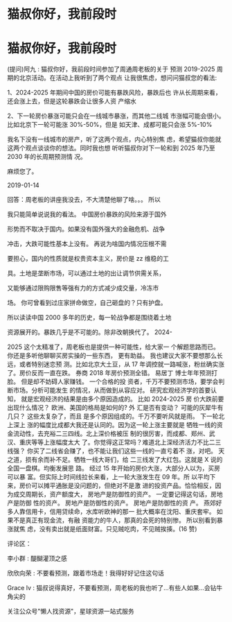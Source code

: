# 猫叔你好，我前段时

# 猫叔你好，我前段时

(提问)阿九 : 猫叔你好，我前段时间参加了周通周老板的关于 预测 2019-2025 周期的北京活动。在活动上我听到了两个观点 让我很焦虑，想问问猫叔您的看法:

1、2024-2025 年期间中国的房价可能有暴跌风险，暴跌后也 许从长周期来看，还会涨上去，但是这轮暴跌会让很多人资 产缩水

2、下一轮房价暴涨可能只会在一线城市暴涨，而其他二线城 市涨幅可能会很小。比如北京下一轮可能涨 30%-50%，但是 如天津、成都可能只会涨 5%-10%

我名下没有一线城市的房产，听了这两个观点，内心特别焦 虑，希望猫叔你能就这两个观点谈谈你的想法。同时我也想 听听猫叔你对下一轮和到 2025 年乃至 2030 年的长周期预测情 况。

麻烦您了。

2019-01-14

回答：周老板的讲座我没去，不大清楚他聊了啥。。。 所以

我只能简单说说我的看法。 中国房价暴跌的风险来源于国外

形势而不取决于国内。如果没有国外强大的金融危机、战争

冲击，大跌可能性基本上没有。 再说为啥国内情况压根不需

要担心，国内的性质就是权贵资本主义，房价是 zz 维稳的工

具。土地是垄断市场，可以通过土地的出让调节供需关系，

又能够通过限购限售等强有力的方式减少成交量，冷冻市

场。 你可曾看到过庄家拼命做空，自己砸盘的？只有护盘。

所以读读中国 2000 多年的历史，每一轮战争都是围绕着土地

资源展开的。暴跌几乎是不可能的。除非改朝换代了。 2024-

2025 这个太精准了，周老板也是提供一种可能性，给大家一 个解题思路而已。你还是多听他聊聊买房实操的一些东西， 更有助益。 我也建议大家不要想那么长远，或者特别迷恋预 测。比如北京大土豆，从 17 年调控就一路喊涨，粉丝确实涨 了。房价反而一直在跌。 券商 2018 年房价预测全错。 易居丁 博士年年预测打脸。 但是却不妨碍人家赚钱。 一个合格的投 资者，千万不要预测市场，要学会判断市场。分析可能发生 的情况，从而做到从容应对。 研究宏观经济学的首要认知， 就是宏观经济的结果是由多个原因造成的。 比如 2024-2025 房 价大跌前要出现什么情况？ 欧洲、美国的格局是如何的? 外 汇是否有变动？ 可能的灰犀牛有几只？ 这些太复杂了，而且 是多个原因组成的。千万不要听风就是雨。 下一轮北上深上 涨的幅度比成都大我还是认同的。因为这一轮上涨主要就是 牺牲一线的资金流动性，去充裕二三四线。北上深价格被压 制的很厉害，而成都、郑州、武汉、重庆等等上涨幅度太大 了。你觉得这正常吗？难道北上深经济活力不比二三线强？ 你买了二线省会赚了，也不能让我们这些一线的一直亏着不 涨，对吧。 天之道，损有余而补不足。牺牲一线大哥们，给 二三线发了大红包。这就是 X 说的全国一盘棋。均衡发展思 路。 经过 15 年开始的房价大涨，大部分人以为，买房可以暴 富。但实际上时间线拉长来看，上一轮大涨发生在 09 年。所 以平均下来，房价可以摊平通胀是没问题的，但绝对不是激 进的投资产品。恰恰相反，因为成交周期长，资产额度大， 房地产是防御性的资产。 一定要记得这句话，房地产是防御 性的资产。 房地产是防御性的资产。 房地产是防御性的资 产。 燕郊好多人靠信用卡，信用贷续命，水库听欧神的那一 批大概率在沈阳、重庆套牢。 如果不是真正有现金流，有融 资能力的牛人，那真的会死的特别惨。 所以别看到暴涨就焦 虑，没有卖出就是纸面财富。只见贼吃肉，不见贼挨揍。(16 赞)

评论区：

李小群 : 醍醐灌顶之感

欣欣向荣 : 不要看预测，跟着市场走！我得好好记住这句话

Grace lv : 猫叔说得真好，不要看预测，周老板的我也听了...有些人如果...会钻牛角尖的

关注公众号"懒人找资源"，星球资源一站式服务